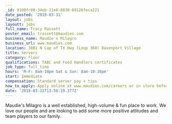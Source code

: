 ```yaml
---
_id: 9100fc80-34eb-11e8-8830-69126feca221
date_posted: '2018-03-31'
layout: jobs
layoutt: jobs
full_name: Tracy Rassett
poster_email: trassett@maudies.com
business_name: Maudie's Milagro
business_url: www.maudies.com
location: 3801 N Cap of TX Hwy (Loop 360) Davenport Village
title: Servers
category: floor
qualifications: TABC and Food Handlers certificates
job_type: full_time
hours: 'M-F: 8am-10pm Sat & Sun: 8am-10:30pm'
start: Immediate
compensation: Standard server pay + tips
how_to_apply: Apply online at www.maudies.com/careers or in store before 11am or 2-4pm
date: '2018-03-31T13:58:19.377Z'
---
```

Maudie's Milagro is a well established, high-volume & fun place to work. We love our people and are looking to add some more positive attitudes and team players to our family.
